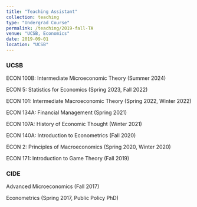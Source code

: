 ```yaml
---
title: "Teaching Assistant"
collection: teaching
type: "Undergrad Course"
permalink: /teaching/2019-fall-TA
venue: "UCSB, Economics"
date: 2019-09-01
location: "UCSB"
---
```


### UCSB

ECON 100B: Intermediate Microeconomic Theory (Summer 2024)

ECON 5: Statistics for Economics (Spring 2023, Fall 2022)

ECON 101: Intermediate Macroeconomic Theory (Spring 2022, Winter 2022)

ECON 134A: Financial Management (Spring 2021)

ECON 107A: History of Economic Thought (Winter 2021)

ECON 140A: Introduction to Econometrics (Fall 2020)

ECON 2: Principles of Macroeconomics (Spring 2020, Winter 2020)

ECON 171: Introduction to Game Theory (Fall 2019)


### CIDE

Advanced Microeconomics (Fall 2017)

Econometrics (Spring 2017, Public Policy PhD)